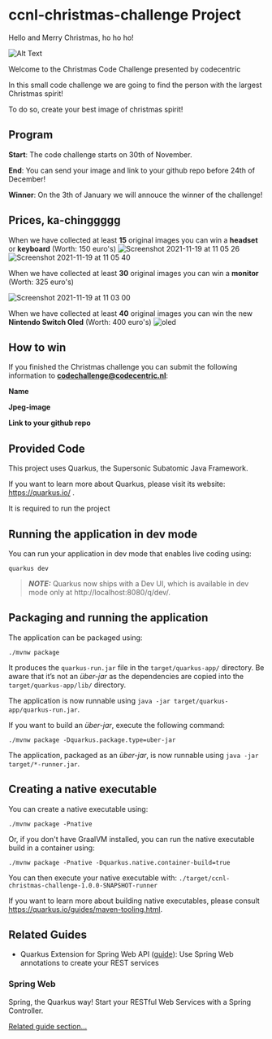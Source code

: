 # ccnl-christmas-challenge Project

Hello and Merry Christmas, ho ho ho!

![Alt Text](https://media3.giphy.com/media/dXtpREchVgDiEWp1TA/giphy.gif?cid=ecf05e47fdsh55yxi0rqq1exoif905eqc3kkani011znqvzw&rid=giphy.gif)

Welcome to the Christmas Code Challenge presented by codecentric

In this small code challenge we are going to find the person with the largest Christmas spirit!

To do so, create your best image of christmas spirit!

## Program

**Start**: The code challenge starts on 30th of November.

**End**: You can send your image and link to your github repo before 24th of December!

**Winner**: On the 3th of January we will annouce the winner of the challenge! 

## Prices, ka-chinggggg
When we have collected at least **15** original images you can win a **headset** or **keyboard** (Worth: 150 euro's)
![Screenshot 2021-11-19 at 11 05 26](https://user-images.githubusercontent.com/36627455/142604740-14cdb6af-8788-412a-8412-64a1925b26f3.png)
![Screenshot 2021-11-19 at 11 05 40](https://user-images.githubusercontent.com/36627455/142604788-cbfaf53d-ffac-4496-a3ff-291c8e295c29.png)

When we have collected at least **30** original images you can win a **monitor** (Worth: 325 euro's)

![Screenshot 2021-11-19 at 11 03 00](https://user-images.githubusercontent.com/36627455/142604367-5bf3bf73-2dc9-446e-bdd6-bf0186040cdb.png)


When we have collected at least **40** original images you can win the new **Nintendo Switch Oled** (Worth: 400 euro's)
![oled](https://user-images.githubusercontent.com/36627455/142602456-568fa04e-acf2-4d90-86fa-613707b79d7b.jpeg)

## How to win

If you finished the Christmas challenge you can submit the following information to **codechallenge@codecentric.nl**:

**Name**

**Jpeg-image**

**Link to your github repo**

## Provided Code
This project uses Quarkus, the Supersonic Subatomic Java Framework.

If you want to learn more about Quarkus, please visit its website: https://quarkus.io/ .

It is required to run the project

## Running the application in dev mode

You can run your application in dev mode that enables live coding using:
```
quarkus dev
```

> **_NOTE:_**  Quarkus now ships with a Dev UI, which is available in dev mode only at http://localhost:8080/q/dev/.

## Packaging and running the application

The application can be packaged using:
```shell script
./mvnw package
```
It produces the `quarkus-run.jar` file in the `target/quarkus-app/` directory.
Be aware that it’s not an _über-jar_ as the dependencies are copied into the `target/quarkus-app/lib/` directory.

The application is now runnable using `java -jar target/quarkus-app/quarkus-run.jar`.

If you want to build an _über-jar_, execute the following command:
```shell script
./mvnw package -Dquarkus.package.type=uber-jar
```

The application, packaged as an _über-jar_, is now runnable using `java -jar target/*-runner.jar`.

## Creating a native executable

You can create a native executable using: 
```shell script
./mvnw package -Pnative
```

Or, if you don't have GraalVM installed, you can run the native executable build in a container using: 
```shell script
./mvnw package -Pnative -Dquarkus.native.container-build=true
```

You can then execute your native executable with: `./target/ccnl-christmas-challenge-1.0.0-SNAPSHOT-runner`

If you want to learn more about building native executables, please consult https://quarkus.io/guides/maven-tooling.html.

## Related Guides

- Quarkus Extension for Spring Web API ([guide](https://quarkus.io/guides/spring-web)): Use Spring Web annotations to create your REST services


### Spring Web

Spring, the Quarkus way! Start your RESTful Web Services with a Spring Controller.

[Related guide section...](https://quarkus.io/guides/spring-web#greetingcontroller)
